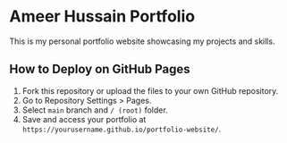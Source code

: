 # Ameer Hussain Portfolio

This is my personal portfolio website showcasing my projects and skills.

## How to Deploy on GitHub Pages
1. Fork this repository or upload the files to your own GitHub repository.
2. Go to Repository Settings > Pages.
3. Select `main` branch and `/ (root)` folder.
4. Save and access your portfolio at `https://yourusername.github.io/portfolio-website/`.
